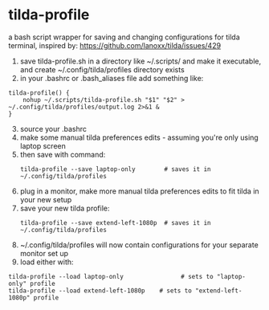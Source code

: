# tilda-profile
a bash script wrapper for saving and changing configurations for tilda terminal, inspired by: https://github.com/lanoxx/tilda/issues/429

1. save tilda-profile.sh in a directory like ~/.scripts/ and make it executable, and create ~/.config/tilda/profiles directory exists
2. in your .bashrc or .bash_aliases file add something like:

```
tilda-profile() {
    nohup ~/.scripts/tilda-profile.sh "$1" "$2" > ~/.config/tilda/profiles/output.log 2>&1 & 
}
```

3. source your .bashrc
4. make some manual tilda preferences edits - assuming you're only using laptop screen
5. then save with command:
    ```
    tilda-profile --save laptop-only        # saves it in ~/.config/tilda/profiles
    ```
7. plug in a monitor, make more manual tilda preferences edits to fit tilda in your new setup 
8. save your new tilda profile:
   ```
   tilda-profile --save extend-left-1080p  # saves it in ~/.config/tilda/profiles
   ```
10. ~/.config/tilda/profiles will now contain configurations for your separate monitor set up
11. load either with:

```
tilda-profile --load laptop-only                # sets to "laptop-only" profile
tilda-profile --load extend-left-1080p    # sets to "extend-left-1080p" profile
```
